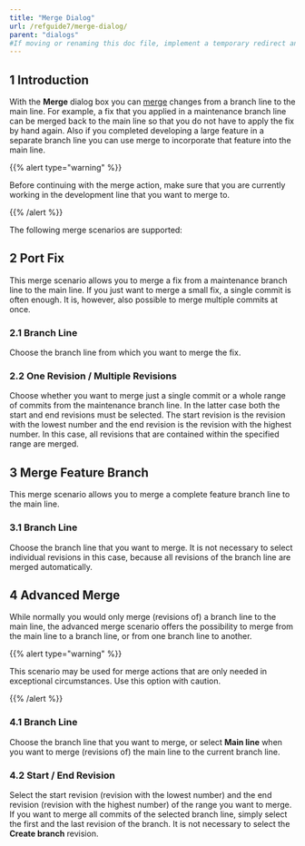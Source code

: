 ```yaml
---
title: "Merge Dialog"
url: /refguide7/merge-dialog/
parent: "dialogs"
#If moving or renaming this doc file, implement a temporary redirect and let the respective team know they should update the URL in the product. See Mapping to Products for more details.
---
```


## 1 Introduction

With the **Merge** dialog box you can [merge](version-control) changes from a branch line to the main line. For example, a fix that you applied in a maintenance branch line can be merged back to the main line so that you do not have to apply the fix by hand again. Also if you completed developing a large feature in a separate branch line you can use merge to incorporate that feature into the main line.

{{% alert type="warning" %}}

Before continuing with the merge action, make sure that you are currently working in the development line that you want to merge to.

{{% /alert %}}

The following merge scenarios are supported:

## 2 Port Fix

This merge scenario allows you to merge a fix from a maintenance branch line to the main line. If you just want to merge a small fix, a single commit is often enough. It is, however, also possible to merge multiple commits at once.

### 2.1 Branch Line

Choose the branch line from which you want to merge the fix.

### 2.2 One Revision / Multiple Revisions

Choose whether you want to merge just a single commit or a whole range of commits from the maintenance branch line. In the latter case both the start and end revisions must be selected. The start revision is the revision with the lowest number and the end revision is the revision with the highest number. In this case, all revisions that are contained within the specified range are merged.

## 3 Merge Feature Branch

This merge scenario allows you to merge a complete feature branch line to the main line.

### 3.1 Branch Line

Choose the branch line that you want to merge. It is not necessary to select individual revisions in this case, because all revisions of the branch line are merged automatically.

## 4 Advanced Merge

While normally you would only merge (revisions of) a branch line to the main line, the advanced merge scenario offers the possibility to merge from the main line to a branch line, or from one branch line to another.

 {{% alert type="warning" %}}

This scenario may be used for merge actions that are only needed in exceptional circumstances. Use this option with caution.

{{% /alert %}}

### 4.1 Branch Line

Choose the branch line that you want to merge, or select **Main line** when you want to merge (revisions of) the main line to the current branch line.

### 4.2 Start / End Revision

Select the start revision (revision with the lowest number) and the end revision (revision with the highest number) of the range you want to merge. If you want to merge all commits of the selected branch line, simply select the first and the last revision of the branch. It is not necessary to select the **Create branch** revision.
